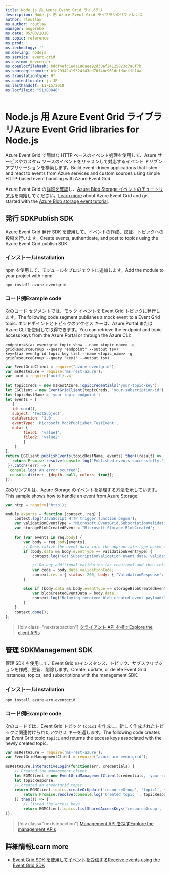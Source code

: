```yaml
---
title: Node.js 用 Azure Event Grid ライブラリ
description: Node.js 用 Azure Event Grid ライブラリのリファレンス
author: rloutlaw
ms.author: routlaw
manager: angerobe
ms.date: 05/03/2018
ms.topic: reference
ms.prod: ''
ms.technology: ''
ms.devlang: nodejs
ms.service: event-grid
ms.custom: devcenter
ms.openlocfilehash: bddf4efc1eda186aee92d30af24125823c7a8f7b
ms.sourcegitcommit: b1e29342a19524f43ed70f4bc961dcfdacffb14a
ms.translationtype: HT
ms.contentlocale: ja-JP
ms.lasthandoff: 11/15/2018
ms.locfileid: "51380846"
---
```

# <a name="azure-event-grid-libraries-for-nodejs"></a><span data-ttu-id="98eb2-103">Node.js 用 Azure Event Grid ライブラリ</span><span class="sxs-lookup"><span data-stu-id="98eb2-103">Azure Event Grid libraries for Node.js</span></span>

<span data-ttu-id="98eb2-104">Azure Event Grid で簡単な HTTP ベースのイベント処理を使用して、Azure サービスやカスタム ソースのイベントをリッスンして対応するイベント ドリブン アプリケーションを構築します。</span><span class="sxs-lookup"><span data-stu-id="98eb2-104">Build event-driven applications that listen and react to events from Azure services and custom sources using simple HTTP-based event handling with Azure Event Grid.</span></span>

<span data-ttu-id="98eb2-105">Azure Event Grid の[詳細を確認](/azure/event-grid/overview)し、[Azure Blob Storage イベントのチュートリアル](/azure/storage/blobs/storage-blob-event-quickstart)を開始してください。</span><span class="sxs-lookup"><span data-stu-id="98eb2-105">[Learn more](/azure/event-grid/overview) about Azure Event Grid and get started with the [Azure Blob storage event tutorial](/azure/storage/blobs/storage-blob-event-quickstart).</span></span> 

## <a name="publish-sdk"></a><span data-ttu-id="98eb2-106">発行 SDK</span><span class="sxs-lookup"><span data-stu-id="98eb2-106">Publish SDK</span></span>

<span data-ttu-id="98eb2-107">Azure Event Grid 発行 SDK を使用して、イベントの作成、認証、トピックへの投稿を行います。</span><span class="sxs-lookup"><span data-stu-id="98eb2-107">Create events, authenticate, and post to topics using the Azure Event Grid publish SDK.</span></span>

### <a name="installation"></a><span data-ttu-id="98eb2-108">インストール</span><span class="sxs-lookup"><span data-stu-id="98eb2-108">Installation</span></span>

<span data-ttu-id="98eb2-109">npm を使用して、モジュールをプロジェクトに追加します。</span><span class="sxs-lookup"><span data-stu-id="98eb2-109">Add the module to your project with npm:</span></span>

```bash
npm install azure-eventgrid
```

### <a name="example-code"></a><span data-ttu-id="98eb2-110">コード例</span><span class="sxs-lookup"><span data-stu-id="98eb2-110">Example code</span></span>

<span data-ttu-id="98eb2-111">次のコード セグメントでは、モック イベントを Event Grid トピックに発行します。</span><span class="sxs-lookup"><span data-stu-id="98eb2-111">The following code segment publishes a mock event to a Event Grid topic.</span></span> <span data-ttu-id="98eb2-112">エンドポイントとトピックのアクセス キーは、Azure Portal または Azure CLI を使用して取得できます。</span><span class="sxs-lookup"><span data-stu-id="98eb2-112">You can retrieve the endpoint and topic access keys from the Azure Portal or through the Azure CLI:</span></span>

```azurecli-interactive
endpoint=$(az eventgrid topic show --name <topic_name> -g gridResourceGroup --query "endpoint" --output tsv)
key=$(az eventgrid topic key list --name <topic_name> -g gridResourceGroup --query "key1" --output tsv)
```

```javascript
var EventGridClient = require("azure-eventgrid");
var msRestAzure = require('ms-rest-azure');
var uuid = require('uuid').v4;

let topicCreds = new msRestAzure.TopicCredentials('your-topic-key');
let EGClient = new EventGridClient(topicCreds, 'your-subscription-id');
let topicHostName = 'your-topic-endpoint';
let events = [
   {
   id: uuid(),
   subject: 'TestSubject',
   dataVersion: '1.0',
   eventType: 'Microsoft.MockPublisher.TestEvent',
   data: {
        field1: 'value1',
        filed2: 'value2'
        }
    }
];
return EGClient.publishEvents(topicHostName, events).then((result) => {
   return Promise.resolve(console.log('Published events successfully.'));
 }).catch((err) => {
  console.log('An error ocurred');
  console.dir(err, {depth: null, colors: true});
});
```

<span data-ttu-id="98eb2-113">次のサンプルは、Azure Storage のイベントを処理する方法を示しています。</span><span class="sxs-lookup"><span data-stu-id="98eb2-113">This sample shows how to handle an event from Azure Storage:</span></span>

```javascript
var http = require('http');

module.exports = function (context, req) {
    context.log('JavaScript HTTP trigger function begun');
    var validationEventType = "Microsoft.EventGrid.SubscriptionValidationEvent";
    var storageBlobCreatedEvent = "Microsoft.Storage.BlobCreated";

    for (var events in req.body) {
        var body = req.body[events];
        // Deserialize the event data into the appropriate type based on event type  
        if (body.data && body.eventType == validationEventType) {
            context.log("Got SubscriptionValidation event data, validation code: " + body.data.validationCode + " topic: " + body.topic);

            // Do any additional validation (as required) and then return back the below response
            var code = body.data.validationCode;
            context.res = { status: 200, body: { "ValidationResponse": code } };
        }

        else if (body.data && body.eventType == storageBlobCreatedEvent) {
            var blobCreatedEventData = body.data;
            context.log("Relaying received blob created event payload:" + JSON.stringify(blobCreatedEventData));
        }
    }
    context.done();
};
```

> [!div class="nextstepaction"]
> [<span data-ttu-id="98eb2-114">クライアント API を探す</span><span class="sxs-lookup"><span data-stu-id="98eb2-114">Explore the client APIs</span></span>](/javascript/api/overview/azure/eventgrid/client)

## <a name="management-sdk"></a><span data-ttu-id="98eb2-115">管理 SDK</span><span class="sxs-lookup"><span data-stu-id="98eb2-115">Management SDK</span></span>

<span data-ttu-id="98eb2-116">管理 SDK を使用して、Event Grid のインスタンス、トピック、サブスクリプションを作成、更新、削除します。</span><span class="sxs-lookup"><span data-stu-id="98eb2-116">Create, update, or delete Event Grid instances, topics, and subscriptions with the management SDK.</span></span>

### <a name="installation"></a><span data-ttu-id="98eb2-117">インストール</span><span class="sxs-lookup"><span data-stu-id="98eb2-117">Installation</span></span>

```
npm install azure-arm-eventgrid
```

### <a name="example-code"></a><span data-ttu-id="98eb2-118">コード例</span><span class="sxs-lookup"><span data-stu-id="98eb2-118">Example code</span></span>

<span data-ttu-id="98eb2-119">次のコードでは、Event Grid トピック `topic1` を作成し、新しく作成されたトピックに関連付けられたアクセス キーを返します。</span><span class="sxs-lookup"><span data-stu-id="98eb2-119">The following code creates an Event Grid topic `topic1` and returns the access keys associated with the newly created topic.</span></span>

```javascript
var msRestAzure = require('ms-rest-azure');
var EventGridManagementClient = require("azure-arm-eventgrid");

msRestAzure.interactiveLogin(function(err, credentials) {
    // Created the management client
    let EGMClient = new EventGridManagementClient(credentials, 'your-subscription-id');
    let topicResponse;
    // created an enventgrid topic
    return EGMClient.topics.createOrUpdate('resourceGroup', 'topic1', { location: 'westus' }).then((topicResponse) => {
        return Promise.resolve(console.log('Created topic ', topicResponse));
    }).then(() => {
        // listed the access keys
        return EGMClient.topics.listSharedAccessKeys('resourceGroup', 'topic1')}
)};
```

> [!div class="nextstepaction"]
> [<span data-ttu-id="98eb2-120">Management API を探す</span><span class="sxs-lookup"><span data-stu-id="98eb2-120">Explore the management APIs</span></span>](/javascript/api/overview/azure/eventgrid/management)

## <a name="learn-more"></a><span data-ttu-id="98eb2-121">詳細情報</span><span class="sxs-lookup"><span data-stu-id="98eb2-121">Learn more</span></span>

- [<span data-ttu-id="98eb2-122">Event Grid SDK を使用してイベントを受信する</span><span class="sxs-lookup"><span data-stu-id="98eb2-122">Receive events using the Event Grid SDK</span></span>](/azure/event-grid/receive-events)

